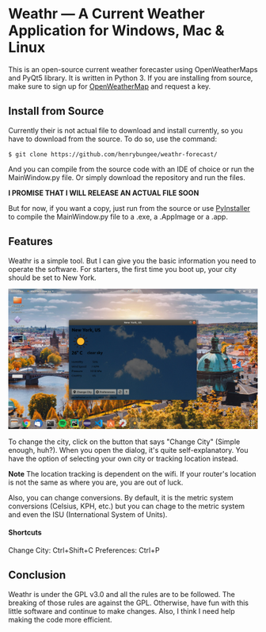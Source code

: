 # Weathr — A Current Weather Application for Windows, Mac & Linux

This is an open-source current weather forecaster using OpenWeatherMaps and PyQt5 library.
It is written in Python 3. If you are installing from source, make sure to sign up for
[OpenWeatherMap](https://openweathermap.org/ "OpenWeatherMap") and request a key.

## Install from Source

Currently their is not actual file to download and install
currently, so you have to download from the source. To do so, use the 
command:

```
$ git clone https://github.com/henrybungee/weathr-forecast/
```

And you can compile from the source code with an IDE
of choice or run the MainWindow.py file. Or simply 
download the repository and run the files.

**I PROMISE THAT I WILL RELEASE AN ACTUAL FILE SOON**

But for now, if you want a copy, just run from the source
or use [PyInstaller](https://www.pyinstaller.org/ "PyInstaller's Homepage")
to compile the MainWindow.py file to a .exe, a .AppImage
or a .app. 

## Features

Weathr is a simple tool. But I can give you
the basic information you need to operate the 
software. For starters, the first time you boot
up, your city should be set to New York. 

![screeshot](https://github.com/henrybungee/weathr-forecast/blob/master/Screenshot%20from%202019-08-30%2011-12-12.png "Screenshot")

To change the city, click on the button that says
"Change City" (Simple enough, huh?). 
When you open the dialog, it's quite self-explanatory.
You have the option of selecting your own city or 
tracking location instead.

   **Note**
The location tracking is dependent on 
the wifi. If your router's location is 
not the same as where you are, you are 
out of luck.

Also, you can change conversions. By default,
it is the metric system conversions (Celsius,
KPH, etc.) but you can chage to the metric system
and even the ISU (International System of Units).

#### Shortcuts

Change City: Ctrl+Shift+C
Preferences: Ctrl+P

## Conclusion

Weathr is under the GPL v3.0 and all the rules are
to be followed. The breaking of those rules are 
against the GPL. Otherwise, have fun with this little
software and continue to make changes. Also, I think
I need help making the code more efficient.
